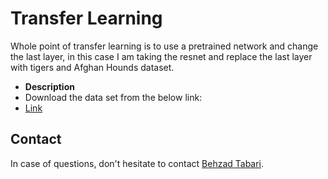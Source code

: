 # Transfer Learning
Whole point of transfer learning is to use a pretrained network and change the last layer, in this case I am taking the
resnet and replace the last layer with tigers and Afghan Hounds dataset.

- **Description**
- Download the data set from the below link:
- [Link](https://drive.google.com/file/d/1qkn5-_xRmRLxW1r49-sil2RYWN1yoVQN/view?usp=sharing)

## Contact

In case of questions, don't hesitate to contact [Behzad Tabari](mailto:behzad.tabari@tum.de).